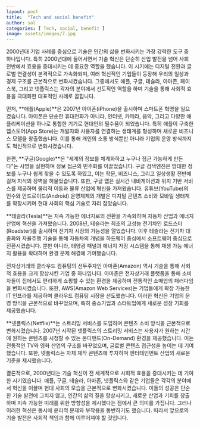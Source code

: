 ```yaml
---
layout: post
title:  "Tech and social benefit"
author: sal
categories: [ Tech, social, benefit ]
image: assets/images/7.jpg
---
```

2000년대 기업 사례를 중심으로
기술은 인간의 삶을 변화시키는 가장 강력한 도구 중 하나입니다. 특히 2000년대에 들어서면서 기술 혁신은 단순히 산업 발전을 넘어 사회 전반에서 효용을 증대시키는 데 중요한 역할을 했습니다. 이 시기에는 디지털 전환과 글로벌 연결성이 본격적으로 가속화되며, 여러 혁신적인 기업들이 등장해 우리의 일상과 경제 구조를 근본적으로 변화시켰습니다. 그중에서도 애플, 구글, 테슬라, 아마존, 페이스북, 그리고 넷플릭스는 각자의 분야에서 선도적인 역할을 하며 기술을 통해 사회적 효용을 극대화한 대표적인 사례로 꼽힙니다.

먼저, **애플(Apple)**은 2007년 아이폰(iPhone)을 출시하며 스마트폰 혁명을 일으켰습니다. 아이폰은 단순한 휴대전화가 아니라, 인터넷, 카메라, 음악, 그리고 다양한 애플리케이션을 하나로 통합한 기기로 현대인의 필수품이 되었습니다. 특히 애플이 구축한 앱스토어(App Store)는 개발자와 사용자를 연결하는 생태계를 형성하며 새로운 비즈니스 모델을 창출했습니다. 이를 통해 개인의 소통 방식뿐만 아니라 기업의 운영 방식까지도 혁신적으로 변화시켰습니다.

한편, **구글(Google)**은 "세계의 정보를 체계화하고 누구나 접근 가능하게 만든다"는 사명을 실현하며 정보 접근의 민주화를 이끌었습니다. 구글 검색엔진은 방대한 정보를 누구나 쉽게 찾을 수 있도록 하였고, 이는 학문, 비즈니스, 그리고 일상생활 전반에 걸쳐 지식의 장벽을 허물었습니다. 또한, 구글 맵은 실시간 내비게이션과 위치 기반 서비스를 제공하며 물리적 이동과 물류 산업에 혁신을 가져왔습니다. 유튜브(YouTube)의 인수와 안드로이드(Android) 운영체제의 개발은 디지털 콘텐츠 소비와 모바일 생태계를 확장시키며 현대 사회의 핵심 기술로 자리 잡았습니다.

**테슬라(Tesla)**는 지속 가능한 에너지로의 전환을 가속화하며 자동차 산업과 에너지 산업에 혁신을 가져왔습니다. 2008년, 테슬라는 최초의 고성능 전기차인 로드스터(Roadster)를 출시하며 전기차 시장의 가능성을 열었습니다. 이후 테슬라는 전기차 대중화와 자율주행 기술을 통해 자동차의 개념을 하드웨어 중심에서 소프트웨어 중심으로 전환시켰습니다. 뿐만 아니라, 태양광 패널과 에너지 저장 시스템을 통해 재생 가능 에너지 활용을 확대하며 환경 문제 해결에 기여했습니다.

전자상거래와 클라우드 컴퓨팅의 선두주자인 아마존(Amazon) 역시 기술을 통해 사회적 효용을 크게 향상시킨 기업 중 하나입니다. 아마존은 전자상거래 플랫폼을 통해 소비자들이 집에서도 편리하게 쇼핑할 수 있는 환경을 제공하며 전통적인 소매업의 패러다임을 변화시켰습니다. 또한, AWS(Amazon Web Services)는 기업들에게 확장 가능한 IT 인프라를 제공하며 클라우드 컴퓨팅 시장을 선도했습니다. 이러한 혁신은 기업의 운영 방식을 근본적으로 바꾸었으며, 특히 중소기업과 스타트업에게 새로운 성장 기회를 제공했습니다.

**넷플릭스(Netflix)**는 스트리밍 서비스를 도입하며 콘텐츠 소비 방식을 근본적으로 변화시켰습니다. 2007년 시작된 넷플릭스의 스트리밍 서비스는 사용자가 원하는 시간에 원하는 콘텐츠를 시청할 수 있는 온디맨드(On-Demand) 환경을 제공했습니다. 이는 전통적인 TV와 영화 산업의 구조를 바꾸었으며, 글로벌 콘텐츠 접근성을 높이는 데 기여했습니다. 또한, 넷플릭스는 자체 제작 콘텐츠에 투자하며 엔터테인먼트 산업의 새로운 기준을 제시했습니다.

결론적으로, 2000년대는 기술 혁신이 전 세계적으로 사회적 효용을 증대시키는 데 기여한 시기였습니다. 애플, 구글, 테슬라, 아마존, 넷플릭스와 같은 기업들은 각각의 분야에서 혁신을 이끌며 현대 사회의 모습을 근본적으로 변화시켰습니다. 이들의 성공은 단순한 기술 발전에 그치지 않고, 인간의 삶의 질을 향상시키고, 새로운 산업과 기회를 창출하며 지속 가능한 미래를 위한 방향성을 제시했다는 점에서 큰 의미를 가집니다. 그러나 이러한 혁신은 동시에 윤리적 문제와 부작용을 동반하기도 했습니다. 따라서 앞으로의 기술 발전은 사회적 책임과 함께 이루어져야 할 것입니다.

<!-- > It would seem the claim could also extend to die cut books in general, as we can’t find anything sooner, but do let us know in the comments if you have further light to shed on this! Such books are, of course, still popular in children’s publishing today, though the die cutting is not now limited to mere outlines, as evidenced in a beautiful 2014 version of the same Little Red Riding Hood story.  -->

